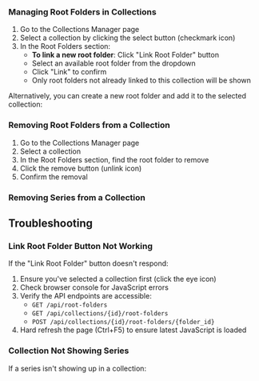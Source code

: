 ### Managing Root Folders in Collections
 
 1. Go to the Collections Manager page
 2. Select a collection by clicking the select button (checkmark icon)
 3. In the Root Folders section:
    - **To link a new root folder**: Click "Link Root Folder" button
    - Select an available root folder from the dropdown
    - Click "Link" to confirm
    - Only root folders not already linked to this collection will be shown
 
 Alternatively, you can create a new root folder and add it to the selected collection:
 
### Removing Root Folders from a Collection
 
 1. Go to the Collections Manager page
 2. Select a collection
 3. In the Root Folders section, find the root folder to remove
 4. Click the remove button (unlink icon)
 5. Confirm the removal
 
### Removing Series from a Collection
 
## Troubleshooting
 
### Link Root Folder Button Not Working

If the "Link Root Folder" button doesn't respond:
1. Ensure you've selected a collection first (click the eye icon)
2. Check browser console for JavaScript errors
3. Verify the API endpoints are accessible:
   - `GET /api/root-folders`
   - `GET /api/collections/{id}/root-folders`
   - `POST /api/collections/{id}/root-folders/{folder_id}`
4. Hard refresh the page (Ctrl+F5) to ensure latest JavaScript is loaded

### Collection Not Showing Series

If a series isn't showing up in a collection:
